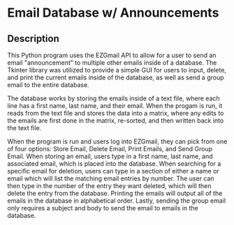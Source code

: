 # Email Database w/ Announcements

<h2>Description</h2>
<p>This Python program uses the EZGmail API to allow for a user to send an email "announcement" to multiple other emails inside of a database. The Tkinter library was utilized to provide a simple GUI for users to input, delete, and print the current emails inside of the database, as well as send a group email to the entire database.</p>
<p>The database works by storing the emails inside of a text file, where each line has a first name, last name, and their email. When the progam is run, it reads from the text file and stores the data into a matrix, where any edits to the emails are first done in the matrix, re-sorted, and then written back into the text file.</p>
<p>When the program is run and users log into EZGmail, they can pick from one of four options: Store Email, Delete Email, Print Emails, and Send Group Email. When storing an email, users type in a first name, last name, and associated email, which is placed into the database. When searching for a specific email for deletion, users can type in a section of either a name or email which will list the matching email entries by number. The user can then type in the number of the entry they want deleted, which will then delete the entry from the database. Printing the emails will output all of the emails in the database in alphabetical order. Lastly, sending the group email only requires a subject and body to send the email to emails in the database.</p>
